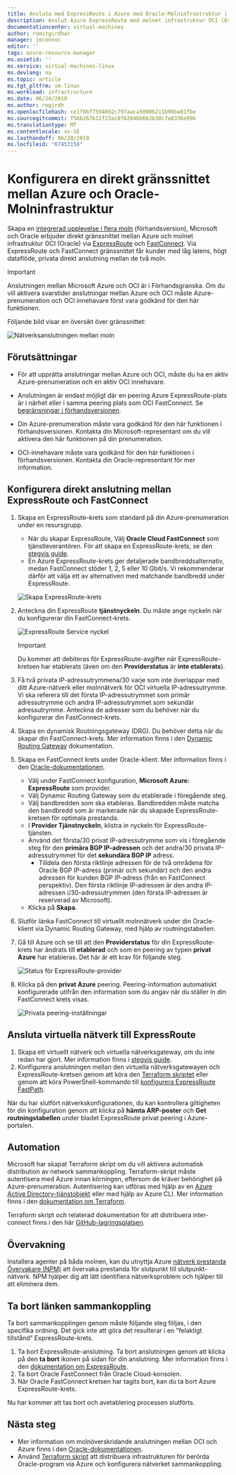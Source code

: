 ```yaml
---
title: Ansluta med ExpressRoute i Azure med Oracle-Molninfrastruktur | Microsoft Docs
description: Anslut Azure ExpressRoute med molnet infrastruktur OCI (Oracle) FastConnect att aktivera molnöverskridande Oracle-programlösningar
documentationcenter: virtual-machines
author: romitgirdhar
manager: jeconnoc
editor: ''
tags: azure-resource-manager
ms.assetid: ''
ms.service: virtual-machines-linux
ms.devlang: na
ms.topic: article
ms.tgt_pltfrm: vm-linux
ms.workload: infrastructure
ms.date: 06/24/2019
ms.author: rogirdh
ms.openlocfilehash: ce1f86f7594692c797aaca5008b211b96ba81fbe
ms.sourcegitcommit: f56b267b11f23ac8f6284bb662b38c7a8336e99b
ms.translationtype: MT
ms.contentlocale: sv-SE
ms.lasthandoff: 06/28/2019
ms.locfileid: "67453156"
---
```

# <a name="set-up-a-direct-interconnection-between-azure-and-oracle-cloud-infrastructure"></a>Konfigurera en direkt gränssnittet mellan Azure och Oracle-Molninfrastruktur  

Skapa en [integrerad upplevelse i flera moln](oracle-oci-overview.md) (förhandsversion), Microsoft och Oracle erbjuder direkt gränssnittet mellan Azure och molnet infrastruktur OCI (Oracle) via [ExpressRoute](../../../expressroute/expressroute-introduction.md) och [ FastConnect](https://docs.cloud.oracle.com/iaas/Content/Network/Concepts/fastconnectoverview.htm). Via ExpressRoute och FastConnect gränssnittet får kunder med låg latens, högt dataflöde, privata direkt anslutning mellan de två moln.

> [!IMPORTANT]
> Anslutningen mellan Microsoft Azure och OCI är i Förhandsgranska. Om du vill aktivera svarstider anslutningar mellan Azure och OCI måste Azure-prenumeration och OCI innehavare först vara godkänd för den här funktionen.

Följande bild visar en översikt över gränssnittet:

![Nätverksanslutningen mellan moln](media/configure-azure-oci-networking/azure-oci-connect.png)

## <a name="prerequisites"></a>Förutsättningar

* För att upprätta anslutningar mellan Azure och OCI, måste du ha en aktiv Azure-prenumeration och en aktiv OCI innehavare.

* Anslutningen är endast möjligt där en peering Azure ExpressRoute-plats är i närhet eller i samma peering plats som OCI FastConnect. Se [begränsningar i förhandsversionen](oracle-oci-overview.md#preview-limitations).

* Din Azure-prenumeration måste vara godkänd för den här funktionen i förhandsversionen. Kontakta din Microsoft-representant om du vill aktivera den här funktionen på din prenumeration.

* OCI-innehavare måste vara godkänd för den här funktionen i förhandsversionen. Kontakta din Oracle-representant för mer information.

## <a name="configure-direct-connectivity-between-expressroute-and-fastconnect"></a>Konfigurera direkt anslutning mellan ExpressRoute och FastConnect

1. Skapa en ExpressRoute-krets som standard på din Azure-prenumeration under en resursgrupp. 
    * När du skapar ExpressRoute, Välj **Oracle Cloud FastConnect** som tjänstleverantören. För att skapa en ExpressRoute-krets, se den [stegvis guide](../../../expressroute/expressroute-howto-circuit-portal-resource-manager.md).
    * En Azure ExpressRoute-krets ger detaljerade bandbreddsalternativ, medan FastConnect stöder 1, 2, 5 eller 10 Gbit/s. Vi rekommenderar därför att välja ett av alternativen med matchande bandbredd under ExpressRoute.

    ![Skapa ExpressRoute-krets](media/configure-azure-oci-networking/exr-create-new.png)
1. Anteckna din ExpressRoute **tjänstnyckeln**. Du måste ange nyckeln när du konfigurerar din FastConnect-krets.

    ![ExpressRoute Service nyckel](media/configure-azure-oci-networking/exr-service-key.png)

    > [!IMPORTANT]
    > Du kommer att debiteras för ExpressRoute-avgifter när ExpressRoute-kretsen har etablerats (även om den **Providerstatus** är **inte etablerats**).

1. Få två privata IP-adressutrymmena/30 varje som inte överlappar med ditt Azure-nätverk eller molnnätverk för OCI virtuella IP-adressutrymme. Vi ska referera till det första IP-adressutrymmet som primär adressutrymme och andra IP-adressutrymmet som sekundär adressutrymme. Anteckna de adresser som du behöver när du konfigurerar din FastConnect-krets.
1. Skapa en dynamisk Routningsgateway (DRG). Du behöver detta när du skapar din FastConnect-krets. Mer information finns i den [Dynamic Routing Gateway](https://docs.cloud.oracle.com/iaas/Content/Network/Tasks/managingDRGs.htm) dokumentation.
1. Skapa en FastConnect krets under Oracle-klient. Mer information finns i den [Oracle-dokumentationen](https://docs.cloud.oracle.com/iaas/Content/Network/Concepts/azure.htm).
  
    * Välj under FastConnect konfiguration, **Microsoft Azure: ExpressRoute** som provider.
    * Välj Dynamic Routing Gateway som du etablerade i föregående steg.
    * Välj bandbredden som ska etableras. Bandbredden måste matcha den bandbredd som är markerade när du skapade ExpressRoute-kretsen för optimala prestanda.
    * I **Provider Tjänstnyckeln**, klistra in nyckeln för ExpressRoute-tjänsten.
    * Använd det första/30 privat IP-adressutrymme som vis i föregående steg för den **primära BGP IP-adressen** och det andra/30 privata IP-adressutrymmet för det **sekundära BGP IP** adress.
        * Tilldela den första riktlinje adressen för de två områdena för Oracle BGP IP-adress (primär och sekundär) och den andra adressen för kunden BGP IP-adress (från en FastConnect perspektiv). Den första riktlinje IP-adressen är den andra IP-adressen i/30-adressutrymmen (den första IP-adressen är reserverad av Microsoft).
    * Klicka på **Skapa**.
1. Slutför länka FastConnect till virtuellt molnnätverk under din Oracle-klient via Dynamic Routing Gateway, med hjälp av routningstabellen.
1. Gå till Azure och se till att den **Providerstatus** för din ExpressRoute-krets har ändrats till **etablerad** och som en peering av typen **privat Azure** har etableras. Det här är ett krav för följande steg.

    ![Status för ExpressRoute-provider](media/configure-azure-oci-networking/exr-provider-status.png)
1. Klicka på den **privat Azure** peering. Peering-information automatiskt konfigurerade utifrån den information som du angav när du ställer in din FastConnect krets visas.

    ![Privata peering-inställningar](media/configure-azure-oci-networking/exr-private-peering.png)

## <a name="connect-virtual-network-to-expressroute"></a>Ansluta virtuella nätverk till ExpressRoute

1. Skapa ett virtuellt nätverk och virtuella nätverksgateway, om du inte redan har gjort. Mer information finns i [stegvis guide](../../../expressroute/expressroute-howto-add-gateway-portal-resource-manager.md).
1. Konfigurera anslutningen mellan den virtuella nätverksgatewayen och ExpressRoute-kretsen genom att köra den [Terraform skriptet](https://github.com/microsoft/azure-oracle/tree/master/InterConnect-2) eller genom att köra PowerShell-kommando till [konfigurera ExpressRoute FastPath](../../../expressroute/expressroute-howto-linkvnet-arm.md#configure-expressroute-fastpath).

När du har slutfört nätverkskonfigurationen, du kan kontrollera giltigheten för din konfiguration genom att klicka på **hämta ARP-poster** och **Get routningstabellen** under bladet ExpressRoute privat peering i Azure-portalen.

## <a name="automation"></a>Automation

Microsoft har skapat Terraform skript om du vill aktivera automatisk distribution av network sammankoppling. Terraform-skript måste autentisera med Azure innan körningen, eftersom de kräver behörighet på Azure-prenumeration. Autentisering kan utföras med hjälp av en [Azure Active Directory-tjänstobjekt](../../../active-directory/develop/app-objects-and-service-principals.md#service-principal-object) eller med hjälp av Azure CLI. Mer information finns i den [dokumentation om Terraform](https://www.terraform.io/docs/providers/azurerm/auth/azure_cli.html).

Terraform skript och relaterad dokumentation för att distribuera inter-connect finns i den här [GitHub-lagringsplatsen](https://aka.ms/azureociinterconnecttf).

## <a name="monitoring"></a>Övervakning

Installera agenter på båda molnen, kan du utnyttja Azure [nätverk prestanda Övervakare (NPM)](../../../expressroute/how-to-npm.md) att övervaka prestanda för slutpunkt till slutpunkt-nätverk. NPM hjälper dig att lätt identifiera nätverksproblem och hjälper till att eliminera dem.

## <a name="delete-the-interconnect-link"></a>Ta bort länken sammankoppling

Ta bort sammankopplingen genom måste följande steg följas, i den specifika ordning. Det gick inte att göra det resulterar i en ”felaktigt tillstånd” ExpressRoute-krets.

1. Ta bort ExpressRoute-anslutning. Ta bort anslutningen genom att klicka på den **ta bort** ikonen på sidan för din anslutning. Mer information finns i den [dokumentation om ExpressRoute](../../../expressroute/expressroute-howto-linkvnet-portal-resource-manager.md#delete-a-connection-to-unlink-a-vnet).
1. Ta bort Oracle FastConnect från Oracle Cloud-konsolen.
1. När Oracle FastConnect kretsen har tagits bort, kan du ta bort Azure ExpressRoute-krets.

Nu har kommer att tas bort och avetablering processen slutförts.

## <a name="next-steps"></a>Nästa steg

* Mer information om molnöverskridande anslutningen mellan OCI och Azure finns i den [Oracle-dokumentationen](https://docs.cloud.oracle.com/iaas/Content/Network/Concepts/azure.htm).
* Använd [Terraform skript](https://aka.ms/azureociinterconnecttf) att distribuera infrastrukturen för berörda Oracle-program via Azure och konfigurera nätverket sammankoppling. 